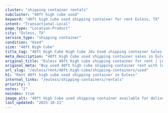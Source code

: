 ```yaml
---
cluster: "shipping container rentals"
subcluster: "40ft high cube used"
keyword: "40ft high cube used shipping container for rent Euless, TX"
intent: "Transactional-Local"
page_type: "Location-Product"
city: "Euless, TX"
service_type: "shipping container"
condition: "Used"
size: "40ft High Cube"
title_tag: "40ft High Cube High Cube Jdv Used shipping container Sales in Euless | LC Container"
meta_description: "40ft High Cube used shipping container sales in Euless. High cube containers with extra height. Fast delivery, competitive pricing. Serving shipping containers area. Quote ID: RIN. Call (214) 524-4168 for your free quote today."
original_title: "Euless 40ft high cube shipping container for rent | LC"
original_meta: "Buy used 40ft high cube shipping container rent with local delivery in Euless, TX. LC Container — local Since 2003. Request a fast quote today."
url_slug: "/euless/rent/40ft-high-cube/shipping-containers/used"
h1: "Rent 40ft high cube used shipping container in Euless"
internal_links: "/euless/shipping-containers/rentals"
priority: 3
notes: "2"
noindex: true
image_alt: "40ft High Cube used shipping container available for delivery in Euless"
last_updated: "2025-10-21"
---
```


<!-- TODO: Add unique city/inventory copy, images, and internal links here. -->
